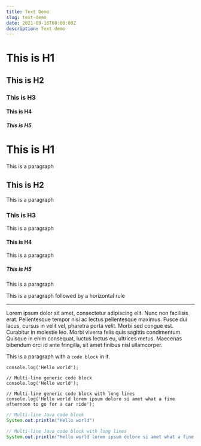 ```yaml
---
title: Text Demo
slug: text-demo
date: 2021-09-16T00:00:00Z
description: Text demo
---
```


# This is H1
## This is H2
### This is H3
#### This is H4
##### This is H5

# This is H1
This is a paragraph
## This is H2
This is a paragraph
### This is H3
This is a paragraph
#### This is H4
This is a paragraph
##### This is H5
This is a paragraph

This is a paragraph followed by a horizontal rule

---

Lorem ipsum dolor sit amet, consectetur adipiscing elit. Nunc non facilisis erat. Pellentesque tempor nisi ac lectus pellentesque maximus. Fusce dui lacus, cursus in velit vel, pharetra porta velit. Morbi sed congue est. Curabitur in molestie leo. Morbi viverra felis quis sagittis condimentum. Quisque in enim consequat, luctus lectus eu, ultrices metus. Maecenas bibendum orci id ante fringilla, sit amet finibus nisl ullamcorper.

This is a paragraph with a `code block` in it.

```
console.log('Hello world');
```

```
// Multi-line generic code block
console.log('Hello world');
```

```
// Multi-line generic code block with long lines
console.log('Hello world lorem ipsum dolore si amet what a fine afternoon to go for a car ride');
```

```java
// Multi-line Java code block
System.out.println("Hello world")
```

```java
// Multi-line Java code block with long lines
System.out.println("Hello world lorem ipsum dolore si amet what a fine afternoon to go for a car ride")
```

